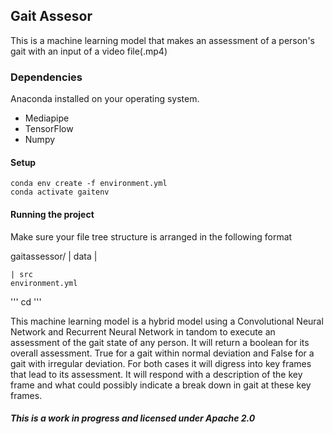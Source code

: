 ## Gait Assesor

This is a machine learning model that makes an assessment of a person's gait with an input of a video   file(.mp4)<br>

### Dependencies

Anaconda installed on your operating system.

<ul>
    <li>Mediapipe</li>
    <li>TensorFlow</li>
    <li>Numpy</li>
</ul>

#### Setup
```
conda env create -f environment.yml
conda activate gaitenv
```
#### Running the project
Make sure your file tree structure is arranged in the following format

gaitassessor/
    | data
        |

    | src
    environment.yml

'''
cd
'''

This machine learning model is a hybrid model using a Convolutional Neural Network and Recurrent Neural Network
in tandom to execute an assessment of the gait state of any person. It will return a boolean for its overall assessment. True for a gait within normal deviation and False for a gait with irregular deviation. For both cases it will digress into key frames that lead to its assessment. It will respond with a description of the key frame and what could possibly indicate a break down in gait at these key frames.

##### This is a work in progress and licensed under Apache 2.0

